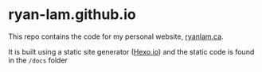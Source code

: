 # ryan-lam.github.io

This repo contains the code for my personal website, [ryanlam.ca](https://ryanlam.ca/). 

It is built using a static site generator ([Hexo.io](https://hexo.io/)) and the static code is found in the `/docs` folder
